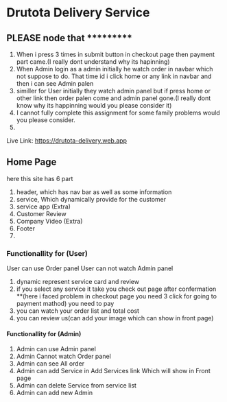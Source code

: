# Drutota Delivery Service
## PLEASE node that *********
1. When i press 3 times in submit button in checkout page then payment part came.(I really dont understand why its hapinning)
2. When Admin login as a admin initially he watch order in navbar which not suppose to do. That time id i click home or any link in navbar and then i can see Admin palen
3. similler for User initially they watch admin panel but if press home or other link then order palen come and admin panel gone.(I really dont know why its happinning would you please consider it)
4. I cannot fully complete this assignment for some family problems would you please consider.
5. 
Live Link: https://drutota-delivery.web.app

## Home Page
here this site has 6 part 
1. header, which has nav bar as well as some information
2. service, Which dynamically provide for the customer
3. service app (Extra)
4. Customer Review
5. Company Video (Extra)
6. Footer
7. 
### Functionallity for (User)
User can use Order panel
User can not watch Admin panel
1. dynamic represent service card and review
2. if you select any service it take you check out page after confermation **(here i faced problem in checkout page you need 3 click for going to payment mathod) you need to pay 
3. you can watch your order list and total cost
4. you can review us(can add your image which can show in front page)

#### Functionallity for (Admin)
1. Admin can use Admin panel
2. Admin Cannot watch Order panel
3. Admin can see All order 
4. Admin can add Service in Add Services link Which will show in Front page 
5. Admin can delete Service from service list
6. Admin can add new Admin


